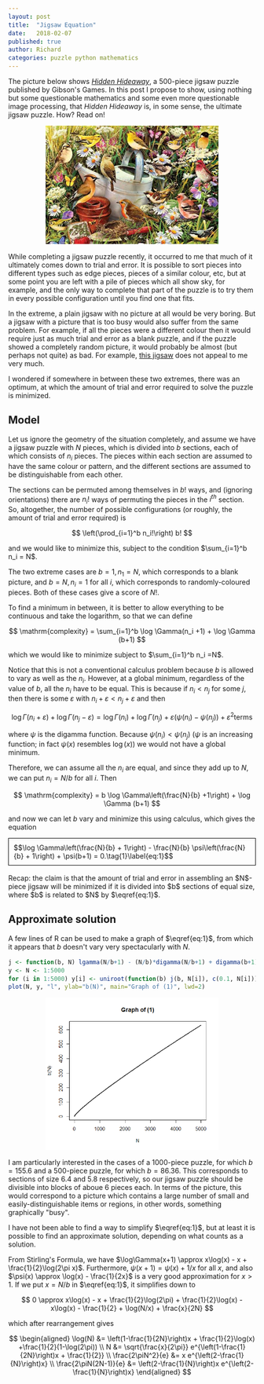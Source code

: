 ```yaml
---
layout: post
title:  "Jigsaw Equation"
date:   2018-02-07
published: true
author: Richard
categories: puzzle python mathematics
---
```

The picture below shows <a href="https://www.jigsawpuzzlesdirect.co.uk/prodpage.asp?prodid=5198"><i>Hidden Hideaway</i></a>, a 500-piece jigsaw puzzle published by Gibson's Games. In this post I propose to show, using nothing but some questionable mathematics and some even more questionable image processing, that <i>Hidden Hideaway</i> is, in some sense, the ultimate jigsaw puzzle. How? Read on!

<div style="width:70%; margin:0 auto;">
 <img src="/blog/images/2018-02/G3033.png" />
</div>

While completing a jigsaw puzzle recently, it occurred to me that much of it ultimately comes down to trial and error. It is possible to  sort pieces into different types such as edge pieces, pieces of a similar colour, etc, but at some point you are left with a pile of pieces which all show sky, for example,  and the only way to complete that part of the puzzle is to try them in every possible configuration until you find one that fits.

In the extreme, a plain jigsaw with no picture at all would be very boring. But a jigsaw with a picture that is too busy would also suffer from the same problem. For example, if all the pieces were a different colour then it would require just as much trial and error as a blank puzzle, and if the puzzle showed a completely random picture, it would probably be almost (but perhaps not quite) as bad. For example, <a href="http://sydneyinstituteonline.net/stglibrary/files/2010/09/smarties-jigsaw.jpg">this jigsaw</a> does not appeal to me very much.

I wondered if somewhere in between these two extremes, there was an optimum, at which the amount of trial and error required to solve the puzzle is minimized.

## Model

Let us ignore the geometry of the situation completely, and assume we have a jigsaw puzzle with $N$ pieces, which is divided into $b$ sections, each of which consists of $n_i$ pieces. The pieces within each section are assumed to have the same colour or pattern, and the different sections are assumed to be distinguishable from each other.

The sections can be permuted among themselves in $b!$ ways, and (ignoring orientations) there are $n_i!$ ways of permuting the pieces in the $i^{th}$ section. So, altogether, the number of possible configurations (or roughly, the amount of trial and error required) is

$$  \left(\prod_{i=1}^b n_i!\right) b! $$

and we would like to minimize this, subject to the condition $\sum_{i=1}^b n_i = N$.

The two extreme cases are $b=1, n_1=N$, which corresponds to a blank picture, and $b=N, n_i=1$ for all $i$, which corresponds to randomly-coloured pieces. Both of these cases give a score of $N!$.

To find a minimum in between, it is better to allow everything to be continuous and take the logarithm, so that we can define

$$ \mathrm{complexity} = \sum_{i=1}^b \log \Gamma(n_i +1) + \log \Gamma (b+1) $$

which we would like to minimize subject to $\sum_{i=1}^b n_i =N$. 

Notice that this is not a conventional calculus problem because $b$ is allowed to vary as well as the $n_i$. However, at a global minimum, regardless of the value of $b$, all the $n_i$ have to be equal. This is because if $n_i < n_j$ for some $j$, then there is some $\varepsilon$ with $n_i + \varepsilon < n_j + \varepsilon$ and then 

$$\log \Gamma (n_i + \varepsilon) + \log \Gamma(n_j - \varepsilon) = \log \Gamma (n_i) + \log \Gamma (n_j) + \varepsilon (\psi(n_i) - \psi(n_j)) + \varepsilon^2 \mathrm{ terms}$$

where $\psi$ is the digamma function. Because $\psi(n_i) < \psi(n_j)$ ($\psi$ is an increasing function; in fact $\psi(x)$ resembles $\log(x)$) we would not have a global minimum.

Therefore, we can assume all the $n_i$ are equal, and since they add up to $N$, we can put $n_i = N/b$ for all $i$. Then

$$ \mathrm{complexity} = b \log \Gamma\left(\frac{N}{b} +1\right) + \log \Gamma (b+1) $$

and now we can let $b$ vary and minimize this using calculus, which gives the equation

<div style="border: 1px solid black; padding:10px;">
$$\log \Gamma\left(\frac{N}{b} + 1\right) - \frac{N}{b} \psi\left(\frac{N}{b} + 1\right) + \psi(b+1) = 0.\tag{1}\label{eq:1}$$
</div>

<br>
Recap: the claim is that the amount of trial and error in assembling an $N$-piece jigsaw will be minimized if it is divided into $b$ sections of equal size, where $b$ is related to $N$ by $\eqref{eq:1}$.

## Approximate solution

A few lines of R can be used to make a graph of $\eqref{eq:1}$, from which it appears that $b$ doesn't vary very spectacularly with $N$.

```r
j <- function(b, N) lgamma(N/b+1) - (N/b)*digamma(N/b+1) + digamma(b+1)
y <- N <- 1:5000
for (i in 1:5000) y[i] <- uniroot(function(b) j(b, N[i]), c(0.1, N[i]))$root
plot(N, y, "l", ylab="b(N)", main="Graph of (1)", lwd=2)
```

<div style="width:70%; margin:0 auto;">
 <img src="/blog/images/2018-02/jigsaw_function_1.png" />
</div>

I am particularly interested in the cases of a 1000-piece puzzle, for which $b=155.6$ and a 500-piece puzzle, for which $b=86.36$. This corresponds to sections of size 6.4 and 5.8 respectively, so our jigsaw puzzle should be divisible into blocks of aboue 6 pieces each. In terms of the picture, this would correspond to a picture which contains a large number of small and easily-distinguishable items or regions, in other words, something graphically "busy".

I have not been able to find a way to simplify $\eqref{eq:1}$, but at least it is possible to find an approximate solution, depending on what counts as a solution.

From Stirling's Formula, we have $\log\Gamma(x+1) \approx x\log(x) - x + \frac{1}{2}\log(2\pi x)$. Furthermore, $\psi(x+1) = \psi(x) + 1/x$ for all $x$, and also $\psi(x) \approx \log(x) - \frac{1}{2x}$ is a very good approximation for $x > 1$. If we put $x=N/b$ in $\eqref{eq:1}$, it simplifies down to

$$ 0 \approx x\log(x) - x + \frac{1}{2}\log(2\pi) + \frac{1}{2}\log(x) - x\log(x) - \frac{1}{2} + \log(N/x) + \frac{x}{2N} $$

which after rearrangement gives

$$
\begin{aligned}
\log(N) &= \left(1-\frac{1}{2N}\right)x + \frac{1}{2}\log(x) +\frac{1}{2}(1-\log(2\pi)) \\
N &= \sqrt{\frac{x}{2\pi}} e^{\left(1-\frac{1}{2N}\right)x + \frac{1}{2}} \\
\frac{2\piN^2}{e} &= x e^{\left(2-\frac{1}{N}\right)x} \\
\frac{2\piN(2N-1)}{e} &= \left(2-\frac{1}{N}\right)x e^{\left(2-\frac{1}{N}\right)x}
\end{aligned}
$$
